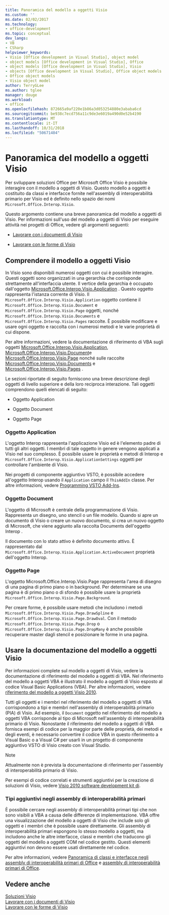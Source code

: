 ```yaml
---
title: Panoramica del modello a oggetti Visio
ms.custom: ''
ms.date: 02/02/2017
ms.technology:
- office-development
ms.topic: conceptual
dev_langs:
- VB
- CSharp
helpviewer_keywords:
- Visio [Office development in Visual Studio], object model
- object models [Office development in Visual Studio], Office
- object models [Office development in Visual Studio], Visio
- objects [Office development in Visual Studio], Office object models
- Office object models
- Visio object model
author: TerryGLee
ms.author: tglee
manager: douge
ms.workload:
- office
ms.openlocfilehash: 872665a9af220e1b86a3d053254880e3ababa6cd
ms.sourcegitcommit: be938c7ecd756a11c9de3e6019a490d0e52b4190
ms.translationtype: MT
ms.contentlocale: it-IT
ms.lasthandoff: 10/31/2018
ms.locfileid: "50671404"
---
```

# <a name="visio-object-model-overview"></a>Panoramica del modello a oggetti Visio
  Per sviluppare soluzioni Office per Microsoft Office Visio è possibile interagire con il modello a oggetti di Visio. Questo modello a oggetti è costituito da classi e interfacce fornite nell'assembly di interoperabilità primario per Visio ed è definito nello spazio dei nomi `Microsoft.Office.Interop.Visio`.  
  
 Questo argomento contiene una breve panoramica del modello a oggetti di Visio. Per informazioni sull'uso del modello a oggetti di Visio per eseguire attività nei progetti di Office, vedere gli argomenti seguenti:  
  
-   [Lavorare con i documenti di Visio](../vsto/working-with-visio-documents.md)  
  
-   [Lavorare con le forme di Visio](../vsto/working-with-visio-shapes.md)  
  
## <a name="understand-the-visio-object-model"></a>Comprendere il modello a oggetti Visio  
 In Visio sono disponibili numerosi oggetti con cui è possibile interagire. Questi oggetti sono organizzati in una gerarchia che corrisponde strettamente all'interfaccia utente. Il vertice della gerarchia è occupato dall'oggetto [Microsoft.Office.Interop.Visio.Application](/office/vba/api/Visio.Application) . Questo oggetto rappresenta l'istanza corrente di Visio. Il `Microsoft.Office.Interop.Visio.Application` oggetto contiene il `Microsoft.Office.Interop.Visio.Document` e `Microsoft.Office.Interop.Visio.Page` oggetti, nonché `Microsoft.Office.Interop.Visio.Documents` e `Microsoft.Office.Interop.Visio.Pages` raccolte. È possibile modificare e usare ogni oggetto e raccolta con i numerosi metodi e le varie proprietà di cui dispone.  
  
 Per altre informazioni, vedere la documentazione di riferimento di VBA sugli oggetti [Microsoft.Office.Interop.Visio.Application](/office/vba/api/Visio.Application), [Microsoft.Office.Interop.Visio.Document](/office/vba/api/Visio.Document)e [Microsoft.Office.Interop.Visio.Page](/office/vba/api/Visio.Page) nonché sulle raccolte [Microsoft.Office.Interop.Visio.Documents](/office/vba/api/Visio.Documents) e [Microsoft.Office.Interop.Visio.Pages](/office/vba/api/Visio.Pages) .  
  
 Le sezioni riportate di seguito forniscono una breve descrizione degli oggetti di livello superiore e della loro reciproca interazione. Tali oggetti comprendono quelli elencati di seguito:  
  
-   Oggetto Application  
  
-   Oggetto Document  
  
-   Oggetto Page  
  
### <a name="application-object"></a>Oggetto Application  
 L'oggetto Interop rappresenta l'applicazione Visio ed è l'elemento padre di tutti gli altri oggetti. I membri di tale oggetto in genere vengono applicati a Visio nel suo complesso. È possibile usare le proprietà e metodi di Interop e `Microsoft.Office.Interop.Visio.ApplicationSettings` oggetti per controllare l'ambiente di Visio.  
  
 Nei progetti di componente aggiuntivo VSTO, è possibile accedere all'oggetto Interop usando il `Application` campo il `ThisAddIn` classe. Per altre informazioni, vedere [Programming VSTO Add-Ins](../vsto/programming-vsto-add-ins.md).  
  
### <a name="document-object"></a>Oggetto Document  
 L'oggetto di Microsoft è centrale della programmazione di Visio. Rappresenta un disegno, uno stencil o un file modello. Quando si apre un documento di Visio o creare un nuovo documento, si crea un nuovo oggetto di Microsoft, che viene aggiunto alla raccolta Documents dell'oggetto Interop .  
  
 Il documento con lo stato attivo è definito documento attivo. È rappresentato dal `Microsoft.Office.Interop.Visio.Application.ActiveDocument` proprietà dell'oggetto Interop.  
  
### <a name="page-object"></a>Oggetto Page  
 L'oggetto Microsoft.Office.Interop.Visio.Page rappresenta l'area di disegno di una pagina di primo piano o in background. Per determinare se una pagina è di primo piano o di sfondo è possibile usare la proprietà `Microsoft.Office.Interop.Visio.Page.Background`.  
  
 Per creare forme, è possibile usare metodi che includono i metodi `Microsoft.Office.Interop.Visio.Page.DrawSpline` e `Microsoft.Office.Interop.Visio.Page.DrawOval`. Con il metodo `Microsoft.Office.Interop.Visio.Page.Drop` o `Microsoft.Office.Interop.Visio.Page.DropMany` è anche possibile recuperare master dagli stencil e posizionare le forme in una pagina.  
  
## <a name="use-the-visio-object-model-documentation"></a>Usare la documentazione del modello a oggetti Visio  
 Per informazioni complete sul modello a oggetti di Visio, vedere la documentazione di riferimento del modello a oggetti di VBA. Nel riferimento del modello a oggetti VBA è illustrato il modello a oggetti di Visio esposto al codice Visual Basic Applications (VBA). Per altre informazioni, vedere [riferimento del modello a oggetti Visio 2010](http://go.microsoft.com/fwlink/?LinkId=199775).  
  
 Tutti gli oggetti e i membri nel riferimento del modello a oggetti di VBA corrispondono a tipi e membri nell'assembly di interoperabilità primario (PIA) di Visio. Ad esempio, il `Document` oggetto nel riferimento del modello a oggetti VBA corrisponde al tipo di Microsoft nell'assembly di interoperabilità primario di Visio. Nonostante il riferimento del modello a oggetti di VBA fornisca esempi di codice per la maggior parte delle proprietà, dei metodi e degli eventi, è necessario convertire il codice VBA in questo riferimento a Visual Basic o a Visual C# per usarli in un progetto di componente aggiuntivo VSTO di Visio creato con Visual Studio.  
  
> [!NOTE]  
>  Attualmente non è prevista la documentazione di riferimento per l'assembly di interoperabilità primario di Visio.  
  
 Per esempi di codice correlati e strumenti aggiuntivi per la creazione di soluzioni di Visio, vedere [Visio 2010 software development kit di](http://go.microsoft.com/fwlink/?LinkId=196501).  
  
### <a name="additional-types-in-primary-interop-assemblies"></a>Tipi aggiuntivi negli assembly di interoperabilità primari  
 È possibile cercare negli assembly di interoperabilità primari tipi che non sono visibili a VBA a causa delle differenze di implementazione. VBA offre una visualizzazione del modello a oggetti di Visio che include solo gli oggetti e i membri che è possibile usare direttamente. Gli assembly di interoperabilità primari espongono lo stesso modello a oggetti, ma includono anche le altre interfacce, classi e membri che traducono gli oggetti del modello a oggetti COM nel codice gestito. Questi elementi aggiuntivi non devono essere usati direttamente nel codice.  
  
 Per altre informazioni, vedere [Panoramica di classi e interfacce negli assembly di interoperabilità primari di Office](http://go.microsoft.com/fwlink/?LinkId=189592) e [assembly di interoperabilità primari di Office](../vsto/office-primary-interop-assemblies.md).  
  
## <a name="see-also"></a>Vedere anche  
 [Soluzioni Visio](../vsto/visio-solutions.md)   
 [Lavorare con i documenti di Visio](../vsto/working-with-visio-documents.md)   
 [Lavorare con le forme di Visio](../vsto/working-with-visio-shapes.md)  
  
  